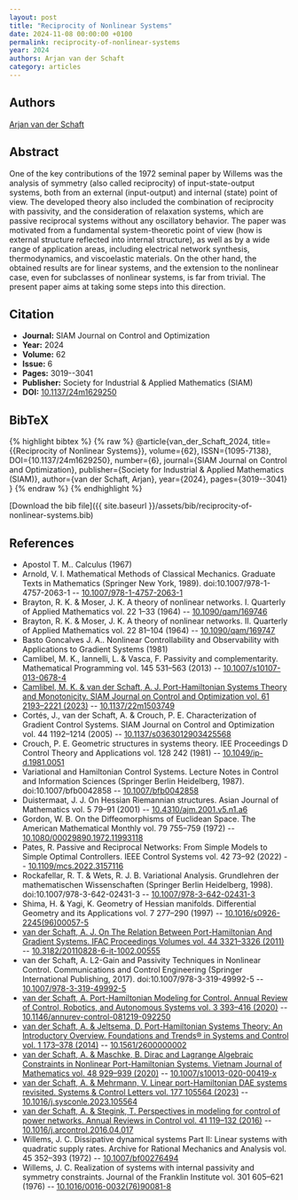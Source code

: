 ```yaml
---
layout: post
title: "Reciprocity of Nonlinear Systems"
date: 2024-11-08 00:00:00 +0100
permalink: reciprocity-of-nonlinear-systems
year: 2024
authors: Arjan van der Schaft
category: articles
---
```

 
## Authors
[Arjan van der Schaft](authors/arjan-van-der-schaft)
 
## Abstract
One of the key contributions of the 1972 seminal paper by Willems was the analysis of symmetry (also called reciprocity) of input-state-output systems, both from an external (input-output) and internal (state) point of view. The developed theory also included the combination of reciprocity with passivity, and the consideration of relaxation systems, which are passive reciprocal systems without any oscillatory behavior. The paper was motivated from a fundamental system-theoretic point of view (how is external structure reflected into internal structure), as well as by a wide range of application areas, including electrical network synthesis, thermodynamics, and viscoelastic materials. On the other hand, the obtained results are for linear systems, and the extension to the nonlinear case, even for subclasses of nonlinear systems, is far from trivial. The present paper aims at taking some steps into this direction.
 
## Citation
- **Journal:** SIAM Journal on Control and Optimization
- **Year:** 2024
- **Volume:** 62
- **Issue:** 6
- **Pages:** 3019--3041
- **Publisher:** Society for Industrial & Applied Mathematics (SIAM)
- **DOI:** [10.1137/24m1629250](https://doi.org/10.1137/24m1629250)
 
## BibTeX
{% highlight bibtex %}
{% raw %}
@article{van_der_Schaft_2024,
  title={{Reciprocity of Nonlinear Systems}},
  volume={62},
  ISSN={1095-7138},
  DOI={10.1137/24m1629250},
  number={6},
  journal={SIAM Journal on Control and Optimization},
  publisher={Society for Industrial & Applied Mathematics (SIAM)},
  author={van der Schaft, Arjan},
  year={2024},
  pages={3019--3041}
}
{% endraw %}
{% endhighlight %}
 
[Download the bib file]({{ site.baseurl }}/assets/bib/reciprocity-of-nonlinear-systems.bib)
 
## References
- Apostol T. M.. Calculus (1967)
- Arnold, V. I. Mathematical Methods of Classical Mechanics. Graduate Texts in Mathematics (Springer New York, 1989). doi:10.1007/978-1-4757-2063-1 -- [10.1007/978-1-4757-2063-1](https://doi.org/10.1007/978-1-4757-2063-1)
- Brayton, R. K. & Moser, J. K. A theory of nonlinear networks. I. Quarterly of Applied Mathematics vol. 22 1–33 (1964) -- [10.1090/qam/169746](https://doi.org/10.1090/qam/169746)
- Brayton, R. K. & Moser, J. K. A theory of nonlinear networks. II. Quarterly of Applied Mathematics vol. 22 81–104 (1964) -- [10.1090/qam/169747](https://doi.org/10.1090/qam/169747)
- Basto Goncalves J. A.. Nonlinear Controllability and Observability with Applications to Gradient Systems (1981)
- Camlibel, M. K., Iannelli, L. & Vasca, F. Passivity and complementarity. Mathematical Programming vol. 145 531–563 (2013) -- [10.1007/s10107-013-0678-4](https://doi.org/10.1007/s10107-013-0678-4)
- [Camlibel, M. K. & van der Schaft, A. J. Port-Hamiltonian Systems Theory and Monotonicity. SIAM Journal on Control and Optimization vol. 61 2193–2221 (2023)](port-hamiltonian-systems-theory-and-monotonicity) -- [10.1137/22m1503749](https://doi.org/10.1137/22m1503749)
- Cortés, J., van der Schaft, A. & Crouch, P. E. Characterization of Gradient Control Systems. SIAM Journal on Control and Optimization vol. 44 1192–1214 (2005) -- [10.1137/s0363012903425568](https://doi.org/10.1137/s0363012903425568)
- Crouch, P. E. Geometric structures in systems theory. IEE Proceedings D Control Theory and Applications vol. 128 242 (1981) -- [10.1049/ip-d.1981.0051](https://doi.org/10.1049/ip-d.1981.0051)
- Variational and Hamiltonian Control Systems. Lecture Notes in Control and Information Sciences (Springer Berlin Heidelberg, 1987). doi:10.1007/bfb0042858 -- [10.1007/bfb0042858](https://doi.org/10.1007/bfb0042858)
- Duistermaat, J. J. On Hessian Riemannian structures. Asian Journal of Mathematics vol. 5 79–91 (2001) -- [10.4310/ajm.2001.v5.n1.a6](https://doi.org/10.4310/ajm.2001.v5.n1.a6)
- Gordon, W. B. On the Diffeomorphisms of Euclidean Space. The American Mathematical Monthly vol. 79 755–759 (1972) -- [10.1080/00029890.1972.11993118](https://doi.org/10.1080/00029890.1972.11993118)
- Pates, R. Passive and Reciprocal Networks: From Simple Models to Simple Optimal Controllers. IEEE Control Systems vol. 42 73–92 (2022) -- [10.1109/mcs.2022.3157116](https://doi.org/10.1109/mcs.2022.3157116)
- Rockafellar, R. T. & Wets, R. J. B. Variational Analysis. Grundlehren der mathematischen Wissenschaften (Springer Berlin Heidelberg, 1998). doi:10.1007/978-3-642-02431-3 -- [10.1007/978-3-642-02431-3](https://doi.org/10.1007/978-3-642-02431-3)
- Shima, H. & Yagi, K. Geometry of Hessian manifolds. Differential Geometry and its Applications vol. 7 277–290 (1997) -- [10.1016/s0926-2245(96)00057-5](https://doi.org/10.1016/s0926-2245(96)00057-5)
- [van der Schaft, A. J. On The Relation Between Port-Hamiltonian And Gradient Systems. IFAC Proceedings Volumes vol. 44 3321–3326 (2011)](on-the-relation-between-port-hamiltonian-and-gradient-systems) -- [10.3182/20110828-6-it-1002.00555](https://doi.org/10.3182/20110828-6-it-1002.00555)
- van der Schaft, A. L2-Gain and Passivity Techniques in Nonlinear Control. Communications and Control Engineering (Springer International Publishing, 2017). doi:10.1007/978-3-319-49992-5 -- [10.1007/978-3-319-49992-5](https://doi.org/10.1007/978-3-319-49992-5)
- [van der Schaft, A. Port-Hamiltonian Modeling for Control. Annual Review of Control, Robotics, and Autonomous Systems vol. 3 393–416 (2020)](port-hamiltonian-modeling-for-control) -- [10.1146/annurev-control-081219-092250](https://doi.org/10.1146/annurev-control-081219-092250)
- [van der Schaft, A. & Jeltsema, D. Port-Hamiltonian Systems Theory: An Introductory Overview. Foundations and Trends® in Systems and Control vol. 1 173–378 (2014)](port-hamiltonian-systems-theory-an-introductory-overview) -- [10.1561/2600000002](https://doi.org/10.1561/2600000002)
- [van der Schaft, A. & Maschke, B. Dirac and Lagrange Algebraic Constraints in Nonlinear Port-Hamiltonian Systems. Vietnam Journal of Mathematics vol. 48 929–939 (2020)](dirac-and-lagrange-algebraic-constraints-in-nonlinear-port-hamiltonian-systems) -- [10.1007/s10013-020-00419-x](https://doi.org/10.1007/s10013-020-00419-x)
- [van der Schaft, A. & Mehrmann, V. Linear port-Hamiltonian DAE systems revisited. Systems &amp; Control Letters vol. 177 105564 (2023)](linear-port-hamiltonian-dae-systems-revisited) -- [10.1016/j.sysconle.2023.105564](https://doi.org/10.1016/j.sysconle.2023.105564)
- [van der Schaft, A. & Stegink, T. Perspectives in modeling for control of power networks. Annual Reviews in Control vol. 41 119–132 (2016)](perspectives-in-modeling-for-control-of-power-networks) -- [10.1016/j.arcontrol.2016.04.017](https://doi.org/10.1016/j.arcontrol.2016.04.017)
- Willems, J. C. Dissipative dynamical systems Part II: Linear systems with quadratic supply rates. Archive for Rational Mechanics and Analysis vol. 45 352–393 (1972) -- [10.1007/bf00276494](https://doi.org/10.1007/bf00276494)
- Willems, J. C. Realization of systems with internal passivity and symmetry constraints. Journal of the Franklin Institute vol. 301 605–621 (1976) -- [10.1016/0016-0032(76)90081-8](https://doi.org/10.1016/0016-0032(76)90081-8)

